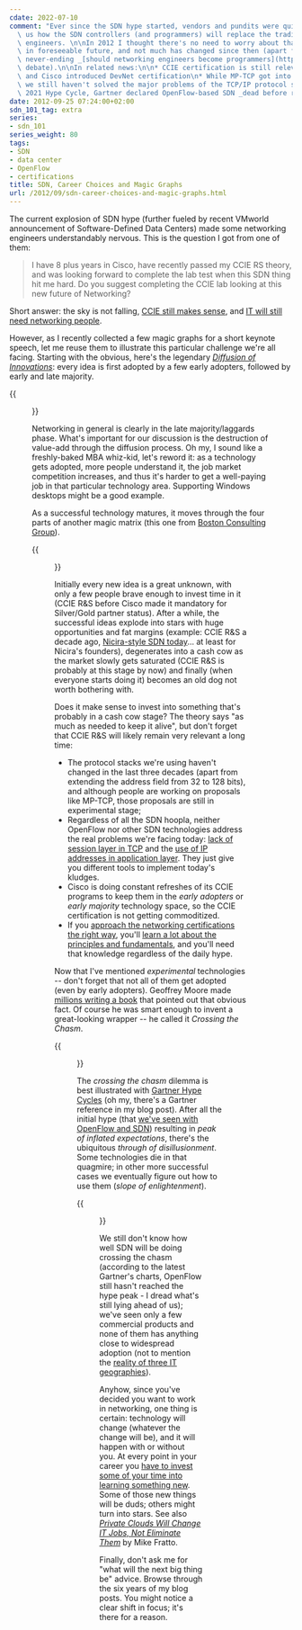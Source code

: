 ```yaml
---
cdate: 2022-07-10
comment: "Ever since the SDN hype started, vendors and pundits were quick to tell\
  \ us how the SDN controllers (and programmers) will replace the traditional networking\
  \ engineers. \n\nIn 2012 I thought there's no need to worry about that happening\
  \ in foreseeable future, and not much has changed since then (apart from the obnoxious\
  \ never-ending _[should networking engineers become programmers](https://blog.ipspace.net/2014/06/will-network-engineers-become.html)_\
  \ debate).\n\nIn related news:\n\n* CCIE certification is still relevant (in 2022),\
  \ and Cisco introduced DevNet certification\n* While MP-TCP got into limited production,\
  \ we still haven't solved the major problems of the TCP/IP protocol stack\n* In\
  \ 2021 Hype Cycle, Gartner declared OpenFlow-based SDN _dead before reaching plateau_\n"
date: 2012-09-25 07:24:00+02:00
sdn_101_tag: extra
series:
- sdn_101
series_weight: 80
tags:
- SDN
- data center
- OpenFlow
- certifications
title: SDN, Career Choices and Magic Graphs
url: /2012/09/sdn-career-choices-and-magic-graphs.html
---
```

The current explosion of SDN hype (further fueled by recent VMworld announcement of Software-Defined Data Centers) made some networking engineers understandably nervous. This is the question I got from one of them:

> I have 8 plus years in Cisco, have recently passed my CCIE RS theory, and was looking forward to complete the lab test when this SDN thing hit me hard. Do you suggest completing the CCIE lab looking at this new future of Networking?

Short answer: the sky is not falling, [CCIE still makes sense](https://blog.ipspace.net/2012/02/does-ccie-still-make-sense.html), and [IT will still need networking people](http://packetpushers.net/does-sdn-mean-it-will-be-able-to-get-rid-of-network-people/).
<!--more-->
However, as I recently collected a few magic graphs for a short keynote speech, let me reuse them to illustrate this particular challenge we're all facing. Starting with the obvious, here's the legendary [*Diffusion of Innovations*](http://en.wikipedia.org/wiki/Diffusion_of_innovations): every idea is first adopted by a few early adopters, followed by early and late majority.

{{<figure src="http://upload.wikimedia.org/wikipedia/commons/0/0f/Diffusionofideas.PNG" caption="Source: [Wikipedia](http://en.wikipedia.org/wiki/File:Diffusionofideas.PNG)" width="500">}}

Networking in general is clearly in the late majority/laggards phase. What's important for our discussion is the destruction of value-add through the diffusion process. Oh my, I sound like a freshly-baked MBA whiz-kid, let's reword it: as a technology gets adopted, more people understand it, the job market competition increases, and thus it's harder to get a well-paying job in that particular technology area. Supporting Windows desktops might be a good example.

As a successful technology matures, it moves through the four parts of another magic matrix (this one from [Boston Consulting Group](http://en.wikipedia.org/wiki/Boston_Consulting_Group_Matrix)).

{{<figure src="/2012/09/s520-BCG_Graph.png">}}

Initially every new idea is a great unknown, with only a few people brave enough to invest time in it (CCIE R&S before Cisco made it mandatory for Silver/Gold partner status). After a while, the successful ideas explode into stars with huge opportunities and fat margins (example: CCIE R&S a decade ago, [Nicira-style SDN today](https://blog.ipspace.net/2012/07/vmware-buys-nicira-hypervisor-vendor.html)... at least for Nicira's founders), degenerates into a cash cow as the market slowly gets saturated (CCIE R&S is probably at this stage by now) and finally (when everyone starts doing it) becomes an old dog not worth bothering with.

Does it make sense to invest into something that's probably in a cash cow stage? The theory says "as much as needed to keep it alive", but don't forget that CCIE R&S will likely remain very relevant a long time:

-   The protocol stacks we're using haven't changed in the last three decades (apart from extending the address field from 32 to 128 bits), and although people are working on proposals like MP-TCP, those proposals are still in experimental stage;
-   Regardless of all the SDN hoopla, neither OpenFlow nor other SDN technologies address the real problems we're facing today: [lack of session layer in TCP](https://blog.ipspace.net/2009/08/what-went-wrong-tcpip-lacks-session.html) and the [use of IP addresses in application layer](https://blog.ipspace.net/2009/08/what-went-wrong-socket-api.html). They just give you different tools to implement today's kludges.
-   Cisco is doing constant refreshes of its CCIE programs to keep them in the *early adopters* or *early majority* technology space, so the CCIE certification is not getting commoditized.
-   If you [approach the networking certifications the right way](http://blog.ipspace.net/2008/09/knowledge-or-recipes.html), you'll [learn a lot about the principles and fundamentals](http://blog.ipspace.net/2008/11/sometimes-path-is-more-important-than.html), and you'll need that knowledge regardless of the daily hype.

Now that I've mentioned *experimental* technologies -- don't forget that not all of them get adopted (even by early adopters). Geoffrey Moore made [millions writing a book](http://en.wikipedia.org/wiki/Crossing_the_Chasm) that pointed out that obvious fact. Of course he was smart enough to invent a great-looking wrapper -- he called it *Crossing the Chasm*.

{{<figure src="/2012/09/chasm.gif" caption="Source: [Crossing the Chasm & Inside the Tornado](http://www.exampler.com/testing-com/writings/reviews/moore-chasm.html)">}}

The *crossing the chasm* dilemma is best illustrated with [Gartner Hype Cycles](http://en.wikipedia.org/wiki/Hype_cycle) (oh my, there's a Gartner reference in my blog post). After all the initial hype (that [we've seen with OpenFlow and SDN](https://blog.ipspace.net/2011/03/open-networking-foundation-fabric.html)) resulting in *peak of inflated expectations*, there's the ubiquitous *through of disillusionment*. Some technologies die in that quagmire; in other more successful cases we eventually figure out how to use them (*slope of enlightenment*).

{{<figure src="http://upload.wikimedia.org/wikipedia/commons/thumb/9/94/Gartner_Hype_Cycle.svg/500px-Gartner_Hype_Cycle.svg.png" caption="Source: [Wikipedia](http://en.wikipedia.org/wiki/File:Gartner_Hype_Cycle.svg)">}}

We still don't know how well SDN will be doing crossing the chasm (according to the latest Gartner's charts, OpenFlow still hasn't reached the hype peak - I dread what\'s still lying ahead of us); we've seen only a few commercial products and none of them has anything close to widespread adoption (not to mention the [reality of three IT geographies](http://it20.info/2012/09/cloud-and-the-three-it-geographies-silicon-valley-us-and-rest-of-the-world/)).

Anyhow, since you've decided you want to work in networking, one thing is certain: technology will change (whatever the change will be), and it will happen with or without you. At every point in your career you [have to invest some of your time into learning something new](http://packetpushers.net/where-the-puck-is-going/). Some of those new things will be duds; others might turn into stars. See also [*Private Clouds Will Change IT Jobs, Not Eliminate Them*](https://web.archive.org/web/20130201081243/http://www.networkcomputing.com/private-cloud-tech-center/private-clouds-will-change-it-jobs-not-e/240007533) by Mike Fratto.

Finally, don't ask me for "what will the next big thing be" advice. Browse through the six years of my blog posts. You might notice a clear shift in focus; it's there for a reason.
